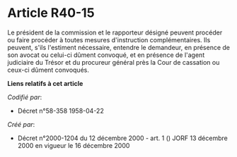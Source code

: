 # Article R40-15

Le président de la commission et le rapporteur désigné peuvent procéder ou faire procéder à toutes mesures d'instruction
complémentaires. Ils peuvent, s'ils l'estiment nécessaire, entendre le demandeur, en présence de son avocat ou celui-ci
dûment convoqué, et en présence de l'agent judiciaire du Trésor et du procureur général près la Cour de cassation ou ceux-ci
dûment convoqués.

**Liens relatifs à cet article**

_Codifié par_:

  - Décret n°58-358 1958-04-22

_Créé par_:

  - Décret n°2000-1204 du 12 décembre 2000 - art. 1 () JORF 13 décembre 2000 en vigueur le 16 décembre 2000

